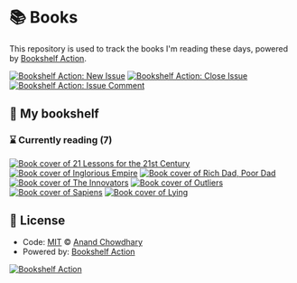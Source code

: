 # 📚 Books

This repository is used to track the books I'm reading these days, powered by [Bookshelf Action](https://github.com/AnandChowdhary/bookshelf-action).

[![Bookshelf Action: New Issue](https://github.com/AnandChowdhary/books/workflows/Bookshelf%20Action:%20New%20Issue/badge.svg)](https://github.com/AnandChowdhary/bookshelf-action/actions?query=workflow%3A%Bookshelf+Action%3A+New+Issue%22)
[![Bookshelf Action: Close Issue](https://github.com/AnandChowdhary/books/workflows/Bookshelf%20Action:%20Close%20Issue/badge.svg)](https://github.com/AnandChowdhary/bookshelf-action/actions?query=workflow%3A%Bookshelf+Action%3A+Close+Issue%22)
[![Bookshelf Action: Issue Comment](https://github.com/AnandChowdhary/books/workflows/Bookshelf%20Action:%20Issue%20Comment/badge.svg)](https://github.com/AnandChowdhary/bookshelf-action/actions?query=workflow%3A%Bookshelf+Action%3A+Issue+Comment%22)

## 📖 My bookshelf

<!--start:bookshelf-action-->
### ⌛ Currently reading (7)

[![Book cover of 21 Lessons for the 21st Century](http://books.google.com/books/content?id=MSKEDwAAQBAJ&printsec=frontcover&img=1&zoom=1&edge=curl&source=gbs_api)](https://github.com/AnandChowdhary/books/issues/15 "21 Lessons for the 21st Century by Yuval Noah Harari")
[![Book cover of Inglorious Empire](http://books.google.com/books/content?id=ZWwwDwAAQBAJ&printsec=frontcover&img=1&zoom=1&source=gbs_api)](https://github.com/AnandChowdhary/books/issues/14 "Inglorious Empire by Shashi Tharoor")
[![Book cover of Rich Dad, Poor Dad](http://books.google.com/books/content?id=Cx6aDwAAQBAJ&printsec=frontcover&img=1&zoom=1&edge=curl&source=gbs_api)](https://github.com/AnandChowdhary/books/issues/13 "Rich Dad, Poor Dad by Robert T. Kiyosaki")
[![Book cover of The Innovators](http://books.google.com/books/content?id=aFapBAAAQBAJ&printsec=frontcover&img=1&zoom=1&edge=curl&source=gbs_api)](https://github.com/AnandChowdhary/books/issues/12 "The Innovators by Walter Isaacson")
[![Book cover of Outliers](http://books.google.com/books/content?id=3NSImqqnxnkC&printsec=frontcover&img=1&zoom=1&edge=curl&source=gbs_api)](https://github.com/AnandChowdhary/books/issues/11 "Outliers by Malcolm Gladwell")
[![Book cover of Sapiens](http://books.google.com/books/content?id=FmyBAwAAQBAJ&printsec=frontcover&img=1&zoom=1&edge=curl&source=gbs_api)](https://github.com/AnandChowdhary/books/issues/10 "Sapiens by Yuval Noah Harari")
[![Book cover of Lying](http://books.google.com/books/content?id=aVz_BgAAQBAJ&printsec=frontcover&img=1&zoom=1&edge=curl&source=gbs_api)](https://github.com/AnandChowdhary/books/issues/9 "Lying by Sam Harris")

<!--end:bookshelf-action-->

## 📄 License

- Code: [MIT](./LICENSE) © [Anand Chowdhary](https://anandchowdhary.com)
- Powered by: [Bookshelf Action](https://github.com/AnandChowdhary/bookshelf-action)

[![Bookshelf Action](https://github.com/AnandChowdhary/bookshelf-action/blob/HEAD/assets/logo.svg)](https://github.com/AnandChowdhary/bookshelf-action)
